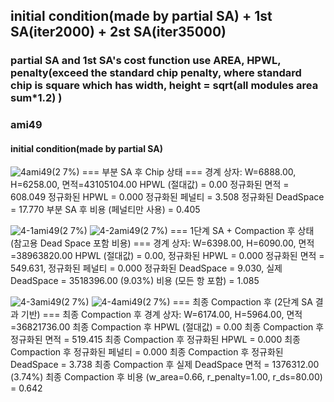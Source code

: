 ## initial condition(made by partial SA) + 1st SA(iter2000) + 2st SA(iter35000)
### partial SA and 1st SA's cost function use AREA, HPWL, penalty(exceed the standard chip penalty, where standard chip is square which has width, height = sqrt(all modules area sum*1.2) )

### ami49
#### initial condition(made by partial SA)
![4ami49(2 7%)](https://github.com/user-attachments/assets/40ef2e4a-8de8-4caf-965f-dc62f2b07b37)
=== 부분 SA 후 Chip 상태 ===
경계 상자: W=6888.00, H=6258.00, 면적=43105104.00
HPWL (절대값)             = 0.00
정규화된 면적             = 608.049
정규화된 HPWL             = 0.000
정규화된 페널티          = 3.508
정규화된 DeadSpace       = 17.770
부분 SA 후 비용 (페널티만 사용) = 0.405


![4-1ami49(2 7%)](https://github.com/user-attachments/assets/e2029c06-63b2-4a8d-9c37-ef3e302b0fae)
![4-2ami49(2 7%)](https://github.com/user-attachments/assets/ac8e0234-09af-40f0-a753-66dea4afe72b)
=== 1단계 SA + Compaction 후 상태 (참고용 Dead Space 포함 비용) ===
경계 상자: W=6398.00, H=6090.00, 면적=38963820.00
HPWL (절대값) = 0.00, 정규화된 HPWL = 0.000
정규화된 면적 = 549.631, 정규화된 페널티 = 0.000
정규화된 DeadSpace = 9.030, 실제 DeadSpace = 3518396.00 (9.03%)
비용 (모든 항 포함) = 1.085


![4-3ami49(2 7%)](https://github.com/user-attachments/assets/2e8a9ec1-d63c-4600-9c21-2ec9a3e52e1f)
![4-4ami49(2 7%)](https://github.com/user-attachments/assets/cf6e63ec-7ea5-4aeb-8833-bd70aa17b6ea)
=== 최종 Compaction 후 (2단계 SA 결과 기반) ===
최종 Compaction 후 경계 상자: W=6174.00, H=5964.00, 면적=36821736.00
최종 Compaction 후 HPWL (절대값)         = 0.00
최종 Compaction 후 정규화된 면적         = 519.415
최종 Compaction 후 정규화된 HPWL         = 0.000
최종 Compaction 후 정규화된 페널티      = 0.000
최종 Compaction 후 정규화된 DeadSpace  = 3.738
최종 Compaction 후 실제 DeadSpace 면적 = 1376312.00 (3.74%)
최종 Compaction 후 비용 (w_area=0.66, r_penalty=1.00, r_ds=80.00) = 0.642


